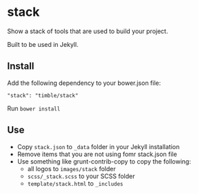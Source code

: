 stack
=====

Show a stack of tools that are used to build your project. 

Built to be used in Jekyll.

Install
-------

Add the following dependency to your bower.json file:

```"stack": "timble/stack"```

Run `bower install`

Use
---

- Copy `stack.json` to `_data` folder in your Jekyll installation
- Remove items that you are not using fomr stack.json file
- Use something like grunt-contrib-copy to copy the following:
    - all logos to `images/stack` folder
    - `scss/_stack.scss` to your SCSS folder
    - `template/stack.html` to `_includes`